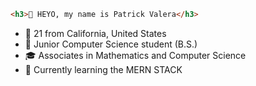 ```html
<h3>👋 HEYO, my name is Patrick Valera</h3>
```
- 🥔 21 from California, United States
- 🌱 Junior Computer Science student (B.S.)
- 🎓 Associates in Mathematics and Computer Science
- 🔭 Currently learning the MERN STACK
